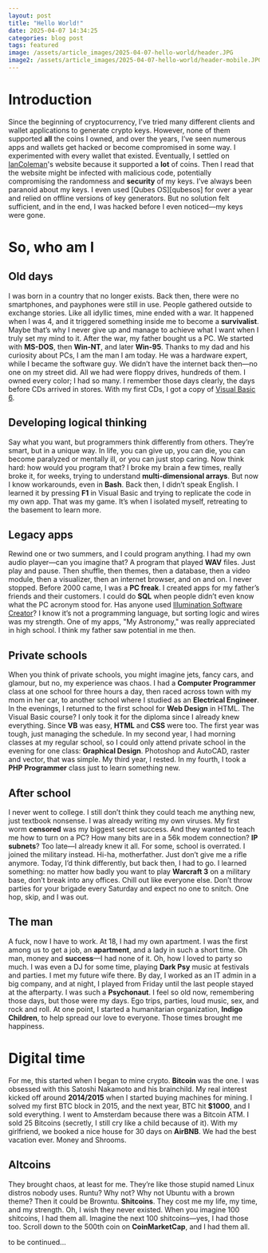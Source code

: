```yaml
---
layout: post
title: "Hello World!"
date: 2025-04-07 14:34:25
categories: blog post
tags: featured
image: /assets/article_images/2025-04-07-hello-world/header.JPG
image2: /assets/article_images/2025-04-07-hello-world/header-mobile.JPG
---
```


# Introduction

Since the beginning of cryptocurrency, I’ve tried many different clients and wallet applications to generate crypto keys. However, none of them supported **all** the coins I owned, and over the years, I’ve seen numerous apps and wallets get hacked or become compromised in some way. I experimented with every wallet that existed. Eventually, I settled on [IanColeman][iancoleman]'s website because it supported a **lot** of coins. Then I read that the website might be infected with malicious code, potentially compromising the randomness and **security** of my keys. I’ve always been paranoid about my keys. I even used [Qubes OS][qubesos] for over a year and relied on offline versions of key generators. But no solution felt sufficient, and in the end, I was hacked before I even noticed—my keys were gone.

# So, who am I

## Old days

I was born in a country that no longer exists. Back then, there were no smartphones, and payphones were still in use. People gathered outside to exchange stories. Like all idyllic times, mine ended with a war. It happened when I was 4, and it triggered something inside me to become a **survivalist**. Maybe that’s why I never give up and manage to achieve what I want when I truly set my mind to it. After the war, my father bought us a PC. We started with **MS-DOS**, then **Win-NT**, and later **Win-95**. Thanks to my dad and his curiosity about PCs, I am the man I am today. He was a hardware expert, while I became the software guy. We didn’t have the internet back then—no one on my street did. All we had were floppy drives, hundreds of them. I owned every color; I had so many. I remember those days clearly, the days before CDs arrived in stores. With my first CDs, I got a copy of [Visual Basic 6][visual-basic].

## Developing logical thinking

Say what you want, but programmers think differently from others. They’re smart, but in a unique way. In life, you can give up, you can die, you can become paralyzed or mentally ill, or you can just stop caring. Now think hard: how would you program that? I broke my brain a few times, really broke it, for weeks, trying to understand **multi-dimensional arrays**. But now I know workarounds, even in **Bash**. Back then, I didn’t speak English. I learned it by pressing **F1** in Visual Basic and trying to replicate the code in my own app. That was my game. It’s when I isolated myself, retreating to the basement to learn more.


## Legacy apps

Rewind one or two summers, and I could program anything. I had my own audio player—can you imagine that? A program that played **WAV** files. Just play and pause. Then shuffle, then themes, then a database, then a video module, then a visualizer, then an internet browser, and on and on. I never stopped. Before 2000 came, I was a **PC freak**. I created apps for my father’s friends and their customers. I could do **SQL** when people didn’t even know what the PC acronym stood for. Has anyone used [Illumination Software Creator][illumination]? I know it’s not a programming language, but sorting logic and wires was my strength. One of my apps, "My Astronomy," was really appreciated in high school. I think my father saw potential in me then.


## Private schools

When you think of private schools, you might imagine jets, fancy cars, and glamour, but no, my experience was chaos. I had a **Computer Programmer** class at one school for three hours a day, then raced across town with my mom in her car, to another school where I studied as an **Electrical Engineer**. In the evenings, I returned to the first school for **Web Design** in HTML. The Visual Basic course? I only took it for the diploma since I already knew everything. Since **VB** was easy, **HTML** and **CSS** were too. The first year was tough, just managing the schedule. In my second year, I had morning classes at my regular school, so I could only attend private school in the evening for one class: **Graphical Design**. Photoshop and AutoCAD, raster and vector, that was simple. My third year, I rested. In my fourth, I took a **PHP Programmer** class just to learn something new.

## After school

I never went to college. I still don’t think they could teach me anything new, just textbook nonsense. I was already writing my own viruses. My first worm **censored** was my biggest secret success. And they wanted to teach me how to turn on a PC? How many bits are in a 56k modem connection? **IP subnets**? Too late—I already knew it all. For some, school is overrated. I joined the military instead. Hi-ha, motherfather. Just don’t give me a rifle anymore. Today, I’d think differently, but back then, I had to go. I learned something: no matter how badly you want to play **Warcraft 3** on a military base, don’t break into any offices. Chill out like everyone else. Don’t throw parties for your brigade every Saturday and expect no one to snitch. One hop, skip, and I was out.

## The man

A fuck, now I have to work. At 18, I had my own apartment. I was the first among us to get a job, an **apartment**, and a lady in such a short time. Oh man, money and **success**—I had none of it. Oh, how I loved to party so much. I was even a DJ for some time, playing **Dark Psy** music at festivals and parties. I met my future wife there. By day, I worked as an IT admin in a big company, and at night, I played from Friday until the last people stayed at the afterparty. I was such a **Psychonaut**. I feel so old now, remembering those days, but those were my days. Ego trips, parties, loud music, sex, and rock and roll. At one point, I started a humanitarian organization, **Indigo Children**, to help spread our love to everyone. Those times brought me happiness.

# Digital time

For me, this started when I began to mine crypto. **Bitcoin** was the one. I was obsessed with this Satoshi Nakamoto and his brainchild. My real interest kicked off around **2014/2015** when I started buying machines for mining. I solved my first BTC block in 2015, and the next year, BTC hit **$1000**, and I sold everything. I went to Amsterdam because there was a Bitcoin ATM. I sold 25 Bitcoins (secretly, I still cry like a child because of it). With my girlfriend, we booked a nice house for 30 days on **AirBNB**. We had the best vacation ever. Money and Shrooms.


## Altcoins

They brought chaos, at least for me. They’re like those stupid named Linux distros nobody uses. Runtu? Why not? Why not Ubuntu with a brown theme? Then it could be Browntu. **Shitcoins**. They cost me my life, my time, and my strength. Oh, I wish they never existed. When you imagine 100 shitcoins, I had them all. Imagine the next 100 shitcoins—yes, I had those too. Scroll down to the 500th coin on **CoinMarketCap**, and I had them all.

to be continued...


[iancoleman]:   https://iancoleman.io/bip39/
[qubes-os]:     http://www.qubes-os.org/
[visual-basic]: https://en.wikipedia.org/wiki/Visual_Basic_(classic)
[illumination]: https://en.wikipedia.org/wiki/Illumination_Software_Creator